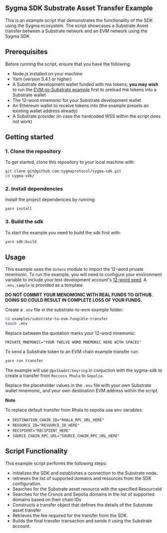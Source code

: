 ## Sygma SDK Substrate Asset Transfer Example

This is an example script that demonstrates the functionality of the SDK using the Sygma ecosystem. The script showcases a Substrate Asset transfer between a Substrate network and an EVM network using the Sygma SDK.

## Prerequisites

Before running the script, ensure that you have the following:

- Node.js installed on your machine
- Yarn (version 3.4.1 or higher)
- A Substrate development wallet funded with `PHA` tokens; **you may wish** to run the [EVM-to-Substrate example](../evm-to-substrate-fungible-transfer/) first to preload `PHA` tokens into a Substrate wallet
- The 12-word mnemonic for your Substrate development wallet
- An Ethereum wallet to receive tokens into (the example presets an existing wallet address already)
- A Substrate provider (in case the hardcoded WSS within the script does not work)

## Getting started

### 1. Clone the repository

To get started, clone this repository to your local machine with:

```bash
git clone git@github.com:sygmaprotocol/sygma-sdk.git
cd sygma-sdk/
```

### 2. Install dependencies

Install the project dependencies by running:

```bash
yarn install
```

### 3. Build the sdk

To start the example you need to build the sdk first with:

```bash
yarn sdk:build
```

## Usage

This example uses the `dotenv` module to import the 12-word private mnemonic. To run the example, you will need to configure your environment variable to include your test development account's [12-word seed](https://support.polkadot.network/support/solutions/articles/65000169731-polkadot-extension-how-can-i-view-my-mnemonic-phrase-). A `.env.sample` is provided as a template.

**DO NOT COMMIT YOUR MENOMONIC WITH REAL FUNDS TO GITHUB. DOING SO COULD RESULT IN COMPLETE LOSS OF YOUR FUNDS.**

Create a `.env` file in the substrate-to-evm example folder:

```bash
cd examples/substrate-to-evm-fungible-transfer
touch .env
```

Replace between the quotation marks your 12-word mnemonic:

`PRIVATE_MNEMONIC="YOUR TWELVE WORD MNEMONIC HERE WITH SPACES"`

To send a Substrate token to an EVM chain example transfer run:

```bash
yarn run transfer
```

The example will use `@polkadot/keyring` in conjuction with the sygma-sdk to
create a transfer from `Roccoco Phala` to `Sepolia`.

Replace the placeholder values in the `.env` file with your own Substrate wallet mnemonic, and your own destination EVM address within the script.

**Note**

To replace default transfer from  Rhala to sepolia use env variables:
- `DESTINATION_CHAIN_ID="RHALA_RPC_URL_HERE"`
- `RESOURCE_ID="RESOURCE_ID_HERE"`
- `RECIPIENT="RECIPIENT_HERE"`
- `SOURCE_CHAIN_RPC_URL="SOURCE_CHAIN_RPC_URL_HERE"`

## Script Functionality

This example script performs the following steps:

- initializes the SDK and establishes a connection to the Substrate node.
- retrieves the list of supported domains and resources from the SDK configuration.
- Searches for the Substrate asset resource with the specified ResourceId
- Searches for the Cronos and Sepolia domains in the list of supported domains based on their chain IDs
- Constructs a transfer object that defines the details of the Substrate asset transfer
- Retrieves the fee required for the transfer from the SDK.
- Builds the final transfer transaction and sends it using the Substrate account.
